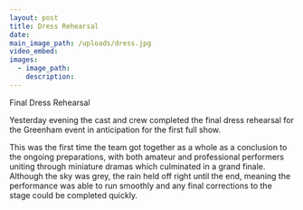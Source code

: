 ```yaml
---
layout: post
title: Dress Rehearsal
date:
main_image_path: /uploads/dress.jpg
video_embed:
images:
  - image_path:
    description:
---
```



Final Dress Rehearsal

Yesterday evening the cast and crew completed the final dress rehearsal for the Greenham event in anticipation for the first full show.

This was the first time the team got together as a whole as a conclusion to the ongoing preparations, with both amateur and professional performers uniting through miniature dramas which culminated in a grand finale. Although the sky was grey, the rain held off right until the end, meaning the performance was able to run smoothly and any final corrections to the stage could be completed quickly.

&nbsp;

&nbsp;